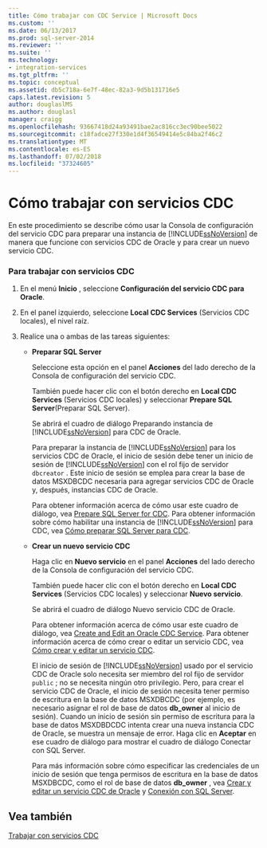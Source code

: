 ```yaml
---
title: Cómo trabajar con CDC Service | Microsoft Docs
ms.custom: ''
ms.date: 06/13/2017
ms.prod: sql-server-2014
ms.reviewer: ''
ms.suite: ''
ms.technology:
- integration-services
ms.tgt_pltfrm: ''
ms.topic: conceptual
ms.assetid: db5c718a-6e7f-48ec-82a3-9d5b131716e5
caps.latest.revision: 5
author: douglaslMS
ms.author: douglasl
manager: craigg
ms.openlocfilehash: 93667418d24a93491bae2ac816cc3ec90bee5022
ms.sourcegitcommit: c18fadce27f330e1d4f36549414e5c84ba2f46c2
ms.translationtype: MT
ms.contentlocale: es-ES
ms.lasthandoff: 07/02/2018
ms.locfileid: "37324605"
---
```

# <a name="how-to-work-with-cdc-services"></a>Cómo trabajar con servicios CDC
  En este procedimiento se describe cómo usar la Consola de configuración del servicio CDC para preparar una instancia de [!INCLUDE[ssNoVersion](../../includes/ssnoversion-md.md)] de manera que funcione con servicios CDC de Oracle y para crear un nuevo servicio CDC.  
  
### <a name="to-work-with-cdc-services"></a>Para trabajar con servicios CDC  
  
1.  En el menú **Inicio** , seleccione **Configuración del servicio CDC para Oracle**.  
  
2.  En el panel izquierdo, seleccione **Local CDC Services** (Servicios CDC locales), el nivel raíz.  
  
3.  Realice una o ambas de las tareas siguientes:  
  
    -   **Preparar SQL Server**  
  
         Seleccione esta opción en el panel **Acciones** del lado derecho de la Consola de configuración del servicio CDC.  
  
         También puede hacer clic con el botón derecho en **Local CDC Services** (Servicios CDC locales) y seleccionar **Prepare SQL Server**(Preparar SQL Server).  
  
         Se abrirá el cuadro de diálogo Preparando instancia de [!INCLUDE[ssNoVersion](../../includes/ssnoversion-md.md)] para CDC de Oracle.  
  
         Para preparar la instancia de [!INCLUDE[ssNoVersion](../../includes/ssnoversion-md.md)] para los servicios CDC de Oracle, el inicio de sesión debe tener un inicio de sesión de [!INCLUDE[ssNoVersion](../../includes/ssnoversion-md.md)] con el rol fijo de servidor `dbcreator` . Este inicio de sesión se emplea para crear la base de datos MSXDBCDC necesaria para agregar servicios CDC de Oracle y, después, instancias CDC de Oracle.  
  
         Para obtener información acerca de cómo usar este cuadro de diálogo, vea [Prepare SQL Server for CDC](prepare-sql-server-for-cdc.md). Para obtener información sobre cómo habilitar una instancia de [!INCLUDE[ssNoVersion](../../includes/ssnoversion-md.md)] para CDC, vea [Cómo preparar SQL Server para CDC](how-to-prepare-sql-server-for-cdc.md).  
  
    -   **Crear un nuevo servicio CDC**  
  
         Haga clic en **Nuevo servicio** en el panel **Acciones** del lado derecho de la Consola de configuración del servicio CDC.  
  
         También puede hacer clic con el botón derecho en **Local CDC Services** (Servicios CDC locales) y seleccionar **Nuevo servicio**.  
  
         Se abrirá el cuadro de diálogo Nuevo servicio CDC de Oracle.  
  
         Para obtener información acerca de cómo usar este cuadro de diálogo, vea [Create and Edit an Oracle CDC Service](create-and-edit-an-oracle-cdc-service.md). Para obtener información acerca de cómo crear o editar un servicio CDC, vea [Cómo crear y editar un servicio CDC](how-to-create-and-edit-a-cdc-service.md).  
  
         El inicio de sesión de [!INCLUDE[ssNoVersion](../../includes/ssnoversion-md.md)] usado por el servicio CDC de Oracle solo necesita ser miembro del rol fijo de servidor `public` ; no se necesita ningún otro privilegio. Pero, para crear el servicio CDC de Oracle, el inicio de sesión necesita tener permiso de escritura en la base de datos MSXDBCDC (por ejemplo, es necesario asignar el rol de base de datos **db_owner** al inicio de sesión). Cuando un inicio de sesión sin permiso de escritura para la base de datos MSXDBDCDC intenta crear una nueva instancia CDC de Oracle, se muestra un mensaje de error. Haga clic en **Aceptar** en ese cuadro de diálogo para mostrar el cuadro de diálogo Conectar con SQL Server.  
  
         Para más información sobre cómo especificar las credenciales de un inicio de sesión que tenga permisos de escritura en la base de datos MSXDBCDC, como el rol de base de datos **db_owner** , vea [Crear y editar un servicio CDC de Oracle](create-and-edit-an-oracle-cdc-service.md) y [Conexión con SQL Server](connection-to-sql-server.md).  
  
## <a name="see-also"></a>Vea también  
 [Trabajar con servicios CDC](work-with-cdc-services.md)  
  
  
